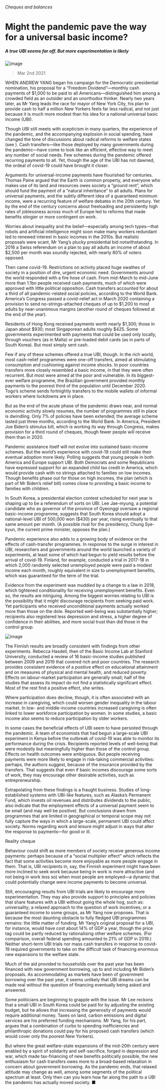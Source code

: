###### Cheques and balances
# Might the pandemic pave the way for a universal basic income? 
##### A true UBI seems far off. But more experimentation is likely 
![image](images/20210306_fnp502.jpg) 
> Mar 2nd 2021 

WHEN ANDREW YANG began his campaign for the Democratic presidential nomination, his proposal for a “Freedom Dividend”—monthly cash payments of $1,000 to be paid to all Americans—distinguished him among a crowded field as an outsider and an unorthodox thinker. Nearly two years later, as Mr Yang leads the race for mayor of New York City, his plan to provide cash to half a million New Yorkers feels far less radical, and not just because it is much more modest than his idea for a national universal basic income (UBI).

Though UBI still meets with scepticism in many quarters, the experience of the pandemic, and the accompanying explosion in social spending, have changed the tone of discussions about radical reforms to welfare states (see ). Cash transfers—like those deployed by many governments during the pandemic—have come to look like an efficient, effective way to meet any number of social needs. Few schemes during the pandemic offered recurring payments to all. Yet, though the age of the UBI has not dawned, the ordeal of covid-19 could have brought it closer. 


Arguments for universal-income payments have flourished for centuries. Thomas Paine argued that the Earth is common property, and everyone who makes use of its land and resources owes society a “ground rent”, which should fund the payment of a “natural inheritance” to all adults. Plans for universal payments, and the subtly different idea of a guaranteed minimum income, were a recurring feature of welfare debates in the 20th century. Yet by the end of the century concerns about freeloading and persistently high rates of joblessness across much of Europe led to reforms that made benefits stingier or more contingent on work.

Worries about inequality and the belief—especially among tech types—that robots and artificial intelligence might soon make many workers redundant led to renewed interest in basic incomes in the 2010s. But realistic proposals were scant, Mr Yang’s plucky presidential bid notwithstanding. In 2016 a Swiss referendum on a plan to pay all adults an income of about $2,500 per month was soundly rejected, with nearly 80% of voters opposed.

Then came covid-19. Restrictions on activity placed huge swathes of society in a position of dire, urgent economic need. Governments around the world responded with a fire hose of cash. From mid-March to mid-June more than 1.1bn people received cash payments, much of which were approved with little political opposition. Cash transfers accounted for about a third of all pandemic-related social policies, according to the World Bank. America’s Congress passed a covid-relief act in March 2020 containing a provision to send no-strings-attached cheques of up to $1,200 to most adults by near-unanimous margins (another round of cheques followed at the end of the year).

Residents of Hong Kong received payments worth nearly $1,300; those in Japan about $930; most Singaporean adults roughly $425. Some governments experimented with payments that could be used only locally, through vouchers (as in Malta) or pre-loaded debit cards (as in parts of South Korea). But most simply sent cash.

Few if any of these schemes offered a true UBI, though. In the rich world, most cash-relief programmes were one-off transfers, aimed at stimulating consumption and cushioning against income shocks. In poor countries transfers more closely resembled a basic income, in that they were often recurrent. But most were aimed at the poor and vulnerable. In its biggest-ever welfare programme, the Brazilian government provided monthly payments to the poorest third of the population until December 2020. Togo’s scheme sends fortnightly transfers to the mobile wallets of informal workers where lockdowns are in place.

But as the end of the acute phase of the pandemic draws near, and normal economic activity slowly resumes, the number of programmes still in place is dwindling. Only 7% of policies have been extended; the average scheme lasted just three months, according to the World Bank. In America, President Joe Biden’s stimulus bill, which is working its way through Congress, makes provision for a third round of cheques, though fewer people will receive them than in 2020. 

Pandemic assistance itself will not evolve into sustained basic-income schemes. But the world’s experience with covid-19 could still make their eventual adoption more likely. Polling suggests that young people in both America and Europe support UBI. Both Democrats and some Republicans have expressed support for an expanded child tax credit in America, which would provide cash with no strings attached to families on low incomes. Though benefits phase out for those on high incomes, the plan (which is part of Mr Biden’s relief bill) comes close to providing a basic income to families with children.

In South Korea, a presidential election contest scheduled for next year is shaping up to be a referendum of sorts on UBI. Lee Jae-myung, a potential candidate who as governor of the province of Gyeonggi oversaw a regional basic-income programme, suggests that South Korea should adopt a national-level UBI of 500,000 won ($430) per year, rising eventually to that same amount per month. (A possible rival for the presidency, Chung Sye-kyun, the current prime minister, opposes the plan.)

Pandemic experience also adds to a growing body of evidence on the effects of cash-transfer programmes. In response to the surge in interest in UBI, researchers and governments around the world launched a variety of experiments, at least some of which had begun to yield results before the arrival of covid-19. Finland, for example, conducted a trial in 2017-18 in which 2,000 randomly selected unemployed people were paid a modest income each month, roughly equivalent in size to unemployment benefits, which was guaranteed for the term of the trial.

Evidence from the experiment was muddied by a change to a law in 2018, which tightened conditionality for receiving unemployment benefits. Even so, the results are intriguing. Among the biggest worries relating to UBI is the possibility that it might discourage recipients from seeking paid work. Yet participants who received unconditional payments actually worked more than those on the dole. Reported well-being was substantially higher; recipients also registered less depression and stress, a higher degree of confidence in their abilities, and more social trust than did those in the control group. 
![image](images/20210306_fnc017.png) 


The Finnish results are broadly consistent with findings from other experiments. Rebecca Hasdell, then of the Basic Income Lab at Stanford University, conducted a review of 16 basic-income studies published between 2009 and 2019 that covered rich and poor countries. The research provides consistent evidence of a positive effect on educational attainment and on measures of physical and mental health, and reduced poverty. Effects on labour-market participation are generally small; half of the studies that assess its impact do not find a statistically significant effect. Most of the rest find a positive effect, she writes.

Where participation does decline, though, it is often associated with an increase in caregiving, which could worsen gender inequality in the labour market. In low- and middle-income countries increased caregiving is often linked to lower workforce participation by women. In some studies, a basic income also seems to reduce participation by older workers.

In some cases the beneficial effects of UBI seem to have persisted through the pandemic. A team of economists that had begun a large-scale UBI experiment in Kenya before the outbreak of covid-19 was able to monitor its performance during the crisis. Recipients reported levels of well-being that were modestly but meaningfully higher than those of the control group. Effects on health outcomes were ambiguous. But people receiving payments were more likely to engage in risk-taking commercial activities: perhaps, the authors suggest, because of the insurance provided by the transfers. That suggests that even if basic incomes discourage some sorts of work, they may encourage other desirable activities, such as entrepreneurship.

Extrapolating from these findings is a fraught business. Studies of long-established systems with UBI-like features, such as Alaska’s Permanent Fund, which invests oil revenues and distributes dividends to the public, also indicate that the employment effects of a universal payment seem to be small (and may well be positive). But conclusions drawn from programmes that are limited in geographical or temporal scope may not fully capture the ways in which a large-scale, permanent UBI could affect society. Norms regarding work and leisure might adjust in ways that alter the response to payments—for good or ill.
Reality cheque

Behaviour could shift as more members of society receive generous income payments: perhaps because of a “social multiplier effect” which reflects the fact that some activities become more enjoyable as more people engage in them. That is, UBI recipients in, say, the Finnish experiment might have been more inclined to seek work because being in work is more attractive (and not being in work less so) when most people are employed—a dynamic that could potentially change were income payments to become universal.

Still, encouraging results from UBI trials are likely to encourage more experimentation. They may also provide support to principles and policies that share features with a UBI without going the whole hog, such as: universality; a relaxed approach to the question of work incentives; or a guaranteed income to some groups, as Mr Yang now proposes. That is because the most daunting obstacle to fully fledged UBI programmes remains: the little matter of funding. Mr Yang’s original proposal for a UBI, for instance, would have cost about 14% of GDP a year, though the price tag could be partly reduced by rationalising other welfare schemes. (For comparison, overall federal spending amounted to 21% of GDP in 2019.) Neither short-term UBI trials nor mass cash transfers in response to covid-19 required governments to take on the difficult task of financing enormous new expansions to the welfare state.

Much of the aid provided to households over the past year has been financed with new government borrowing, up to and including Mr Biden’s proposals. As accommodating as markets have been of government borrowing over the past year, it seems unlikely that UBI dreams can be made real without the question of financing eventually being asked and answered.

Some politicians are beginning to grapple with the issue. Mr Lee reckons that a small UBI in South Korea could be paid for by adjusting the existing budget, but he allows that increasing the generosity of payments would require additional money. Taxes on land, carbon emissions and digital services are his preferred funding mechanisms. Mr Yang, for his part, argues that a combination of curbs to spending inefficiencies and philanthropic donations could pay for his proposed cash transfers (which would cover only the poorest New Yorkers). 

But where the great welfare-state expansions of the mid-20th century were enabled by a spirit of solidarity and self-sacrifice, forged in depression and war, which made tax-financing of new benefits politically possible, the new enthusiasm for cash transfers owes more to a broad-based relaxation in concern about government borrowing. As the pandemic ends, that relaxed attitude may change as well, among some segments of the political spectrum at least. Only then can you learn how far along the path to a UBI the pandemic has actually moved society. ■
